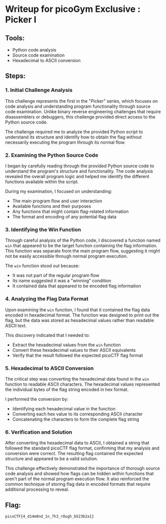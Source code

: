 # Writeup for picoGym Exclusive : Picker I

## Tools:
- Python code analysis
- Source code examination
- Hexadecimal to ASCII conversion

## Steps:

### 1. Initial Challenge Analysis
This challenge represents the first in the "Picker" series, which focuses on code analysis and understanding program functionality through source code examination. Unlike binary reverse engineering challenges that require disassemblers or debuggers, this challenge provided direct access to the Python source code.

The challenge required me to analyze the provided Python script to understand its structure and identify how to obtain the flag without necessarily executing the program through its normal flow.

### 2. Examining the Python Source Code
I began by carefully reading through the provided Python source code to understand the program's structure and functionality. The code analysis revealed the overall program logic and helped me identify the different functions available within the script.

During my examination, I focused on understanding:
- The main program flow and user interaction
- Available functions and their purposes
- Any functions that might contain flag-related information
- The format and encoding of any potential flag data

### 3. Identifying the Win Function
Through careful analysis of the Python code, I discovered a function named `win` that appeared to be the target function containing the flag information. This function was separate from the main program flow, suggesting it might not be easily accessible through normal program execution.

The `win` function stood out because:
- It was not part of the regular program flow
- Its name suggested it was a "winning" condition
- It contained data that appeared to be encoded flag information

### 4. Analyzing the Flag Data Format
Upon examining the `win` function, I found that it contained the flag data encoded in hexadecimal format. The function was designed to print out the flag, but the data was stored as hexadecimal values rather than readable ASCII text.

This discovery indicated that I needed to:
- Extract the hexadecimal values from the `win` function
- Convert these hexadecimal values to their ASCII equivalents
- Verify that the result followed the expected picoCTF flag format

### 5. Hexadecimal to ASCII Conversion
The critical step was converting the hexadecimal data found in the `win` function to readable ASCII characters. The hexadecimal values represented the individual bytes of the flag string encoded in hex format.

I performed the conversion by:
- Identifying each hexadecimal value in the function
- Converting each hex value to its corresponding ASCII character
- Concatenating the characters to form the complete flag string

### 6. Verification and Solution
After converting the hexadecimal data to ASCII, I obtained a string that followed the standard picoCTF flag format, confirming that my analysis and conversion were correct. The resulting flag contained the expected structure and appeared to be a valid solution.

This challenge effectively demonstrated the importance of thorough source code analysis and showed how flags can be hidden within functions that aren't part of the normal program execution flow. It also reinforced the common technique of storing flag data in encoded formats that require additional processing to reveal.

## Flag:
```picoCTF{4_d14m0nd_1n_7h3_r0ugh_b523b2a1}```

